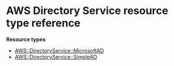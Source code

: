 # AWS Directory Service resource type reference<a name="AWS_DirectoryService"></a>

**Resource types**
+ [AWS::DirectoryService::MicrosoftAD](aws-resource-directoryservice-microsoftad.md)
+ [AWS::DirectoryService::SimpleAD](aws-resource-directoryservice-simplead.md)